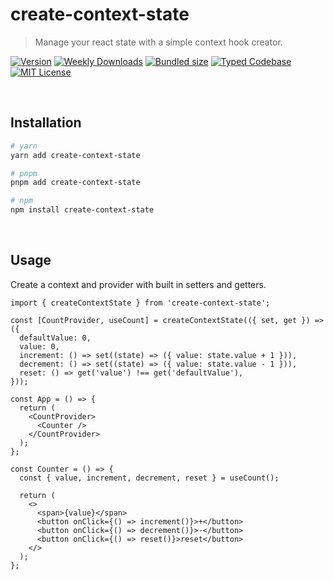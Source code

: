 # create-context-state

> Manage your react state with a simple context hook creator.

[![Version][version]][npm] [![Weekly Downloads][downloads-badge]][npm] [![Bundled size][size-badge]][size] [![Typed Codebase][typescript]](#) [![MIT License][license]](#)

[version]: https://flat.badgen.net/npm/v/create-context-state
[npm]: https://npmjs.com/package/create-context-state
[license]: https://flat.badgen.net/badge/license/MIT/purple
[size]: https://bundlephobia.com/result?p=create-context-state
[size-badge]: https://flat.badgen.net/bundlephobia/minzip/create-context-state
[typescript]: https://flat.badgen.net/badge/icon/TypeScript?icon=typescript&label
[downloads-badge]: https://badgen.net/npm/dw/create-context-state/red?icon=npm

<br />

## Installation

```bash
# yarn
yarn add create-context-state

# pnpm
pnpm add create-context-state

# npm
npm install create-context-state
```

<br />

## Usage

Create a context and provider with built in setters and getters.

```tsx
import { createContextState } from 'create-context-state';

const [CountProvider, useCount] = createContextState(({ set, get }) => ({
  defaultValue: 0,
  value: 0,
  increment: () => set((state) => ({ value: state.value + 1 })),
  decrement: () => set((state) => ({ value: state.value - 1 })),
  reset: () => get('value') !== get('defaultValue'),
}));

const App = () => {
  return (
    <CountProvider>
      <Counter />
    </CountProvider>
  );
};

const Counter = () => {
  const { value, increment, decrement, reset } = useCount();

  return (
    <>
      <span>{value}</span>
      <button onClick={() => increment()}>+</button>
      <button onClick={() => decrement()}>-</button>
      <button onClick={() => reset()}>reset</button>
    </>
  );
};
```
